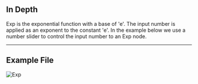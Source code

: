 ## In Depth
Exp is the exponential function with a base of 'e'. The input number is applied as an exponent to the constant 'e'. In the example below we use a number slider to control the input number to an Exp node.
___
## Example File

![Exp](./DSCore.Math.Exp_img.jpg)

